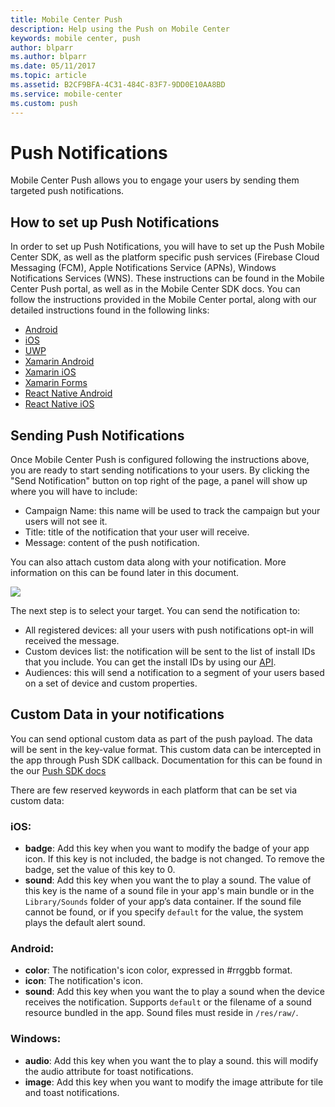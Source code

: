 ```yaml
---
title: Mobile Center Push
description: Help using the Push on Mobile Center
keywords: mobile center, push
author: blparr
ms.author: blparr
ms.date: 05/11/2017
ms.topic: article
ms.assetid: B2CF9BFA-4C31-484C-83F7-9DD0E10AA8BD
ms.service: mobile-center
ms.custom: push
---
```


# Push Notifications

Mobile Center Push allows you to engage your users by sending them targeted push notifications.

## How to set up Push Notifications

In order to set up Push Notifications, you will have to set up the Push Mobile Center SDK, as well as the platform specific push services (Firebase Cloud Messaging (FCM), Apple Notifications Service (APNs), Windows Notifications Services (WNS). These instructions can be found in the Mobile Center Push portal, as well as in the Mobile Center SDK docs.
You can follow the instructions provided in the Mobile Center portal, along with our detailed instructions found in the following links:

- [Android](~/sdk/push/android.md)
- [iOS](~/sdk/push/ios.md)
- [UWP](~/sdk/push/uwp.md)
- [Xamarin Android](~/sdk/push/xamarin-android.md)
- [Xamarin iOS](~/sdk/push/xamarin-ios.md)
- [Xamarin Forms](~/sdk/push/xamarin-forms.md)
- [React Native Android](~/sdk/push/react-native-android.md)
- [React Native iOS](~/sdk/push/react-native-ios.md)

## Sending Push Notifications

Once Mobile Center Push is configured following the instructions above, you are ready to start sending notifications to your users. By clicking the "Send Notification" button on top right of the page, a panel will show up where you will have to include:
- Campaign Name: this name will be used to track the campaign but your users will not see it.
- Title: title of the notification that your user will receive.
- Message: content of the push notification.

You can also attach custom data along with your notification. More information on this can be found later in this document.

![](~/push/images/send-notification.png)

The next step is to select your target. You can send the notification to:
- All registered devices: all your users with push notifications opt-in will received the message.
- Custom devices list: the notification will be sent to the list of install IDs that you include. You can get the install IDs by using our [API](~/sdk/other-apis/android.md).
- Audiences: this will send a notification to a segment of your users based on a set of device and custom properties.

## Custom Data in your notifications

You can send optional custom data as part of the push payload. The data will be sent in the key-value format. This custom data can be intercepted in the app through Push SDK callback. Documentation for this can be found in the our [Push SDK docs](~/sdk/push/android.md)

There are few reserved keywords in each platform that can be set via custom data:
### iOS:
- **badge**: Add this key when you want to modify the badge of your app icon. If this key is not included, the badge is not changed. To remove the badge, set the value of this key to 0.
- **sound**: Add this key when you want the to play a sound. The value of this key is the name of a sound file in your app's main bundle or in the `Library/Sounds` folder of your app’s data container. If the sound file cannot be found, or if you specify `default` for the value, the system plays the default alert sound.

### Android:
- **color**: The notification's icon color, expressed in #rrggbb format.
- **icon**: The notification's icon.
- **sound**: Add this key when you want the to play a sound when the device receives the notification. Supports `default` or the filename of a sound resource bundled in the app. Sound files must reside in `/res/raw/`.

### Windows:
- **audio**: Add this key when you want the to play a sound. this will modify the audio attribute for toast notifications.
- **image**: Add this key when you want to modify the image attribute for tile and toast notifications.

